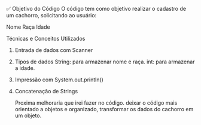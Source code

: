 ✅ Objetivo do Código
O código tem como objetivo realizar o cadastro de um cachorro, solicitando ao usuário:

Nome
Raça
Idade

Técnicas e Conceitos Utilizados
1. Entrada de dados com Scanner
2. Tipos de dados
String: para armazenar nome e raça.
int: para armazenar a idade.
3. Impressão com System.out.println()
4. Concatenação de Strings

   Proxima melhoraria que irei fazer no código.
deixar o código mais orientado a objetos e organizado, transformar os dados do cachorro em um objeto.
